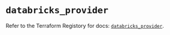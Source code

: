 # `databricks_provider`

Refer to the Terraform Registory for docs: [`databricks_provider`](https://www.terraform.io/docs/providers/databricks/r/provider).

